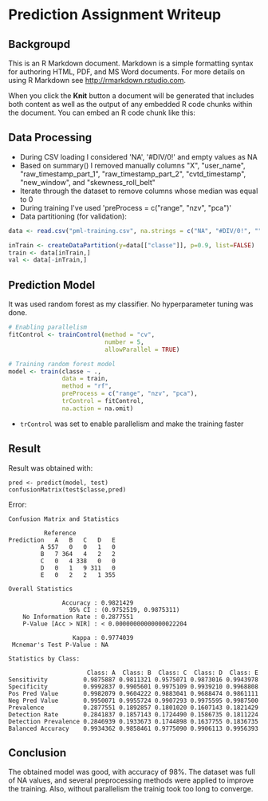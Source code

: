 # Prediction Assignment Writeup

## Backgroupd

This is an R Markdown document. Markdown is a simple formatting syntax for authoring HTML, PDF, and MS Word documents. For more details on using R Markdown see <http://rmarkdown.rstudio.com>.

When you click the **Knit** button a document will be generated that includes both content as well as the output of any embedded R code chunks within the document. You can embed an R code chunk like this:

## Data Processing

* During CSV loading I considered 'NA', '#DIV/0!' and empty values as NA
* Based on summary() I removed manually columns "X", "user_name", "raw_timestamp_part_1", "raw_timestamp_part_2", "cvtd_timestamp",  "new_window", and "skewness_roll_belt"
* Iterate through the dataset to remove columns whose median was equal to 0
* During training I've used 'preProcess = c("range", "nzv", "pca")'
* Data partitioning (for validation):

```R
data <- read.csv("pml-training.csv", na.strings = c("NA", "#DIV/0!", ""))

inTrain <- createDataPartition(y=data[["classe"]], p=0.9, list=FALSE)
train <- data[inTrain,]
val <- data[-inTrain,]
```



## Prediction Model

It was used random forest as my classifier. No hyperparameter tuning was done.

```R
# Enabling parallelism
fitControl <- trainControl(method = "cv",
                           number = 5,
                           allowParallel = TRUE)

# Training random forest model
model <- train(classe ~ .,
               data = train,
               method = "rf",
               preProcess = c("range", "nzv", "pca"),
               trControl = fitControl,
               na.action = na.omit)
```

* ```trControl``` was set to enable parallelism and make the training faster



## Result

Result was obtained with:

```
pred <- predict(model, test)
confusionMatrix(test$classe,pred)
```
Error:

```
Confusion Matrix and Statistics

          Reference
Prediction   A   B   C   D   E
         A 557   0   0   1   0
         B   7 364   4   2   2
         C   0   4 338   0   0
         D   0   1   9 311   0
         E   0   2   2   1 355

Overall Statistics
                                                  
               Accuracy : 0.9821429               
                 95% CI : (0.9752519, 0.9875311)  
    No Information Rate : 0.2877551               
    P-Value [Acc > NIR] : < 0.00000000000000022204
                                                  
                  Kappa : 0.9774039               
 Mcnemar's Test P-Value : NA                      

Statistics by Class:

                      Class: A  Class: B  Class: C  Class: D  Class: E
Sensitivity          0.9875887 0.9811321 0.9575071 0.9873016 0.9943978
Specificity          0.9992837 0.9905601 0.9975109 0.9939210 0.9968808
Pos Pred Value       0.9982079 0.9604222 0.9883041 0.9688474 0.9861111
Neg Pred Value       0.9950071 0.9955724 0.9907293 0.9975595 0.9987500
Prevalence           0.2877551 0.1892857 0.1801020 0.1607143 0.1821429
Detection Rate       0.2841837 0.1857143 0.1724490 0.1586735 0.1811224
Detection Prevalence 0.2846939 0.1933673 0.1744898 0.1637755 0.1836735
Balanced Accuracy    0.9934362 0.9858461 0.9775090 0.9906113 0.9956393
```

## Conclusion

The obtained model was good, with accuracy of 98%. The dataset was full of NA values, and several preprocessing methods were applied to improve the training. Also, without parallelism the trainig took too long to converge.
